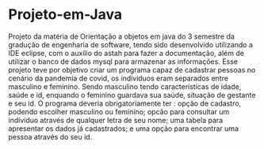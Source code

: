# Projeto-em-Java
  Projeto da matéria de Orientação a objetos em java do 3 semestre da gradução de engenharia de software, tendo sido desenvolvido utilizando a IDE eclipse, 
com o auxílio do astah para fazer a documentação, além de utilizar o banco de dados mysql para armazenar as informações.
  Esse projeto teve por objetivo criar um programa capaz de cadastrar pessoas no cenário da pandemia de covid, os indíviduos eram separados entre masculino e feminino.
  Sendo masculino tendo características de idade, saúde e id, enquando o feminino guardava sua saúde, situação de gestante e seu id. O programa deveria obrigatoriamente ter : 
opção de cadastro, podendo escolher masculino ou feminino; opcão para consultar um indíviduo através de qualquer letra de seu nome; uma tabela para apresentar os dados 
já cadastrados; e uma opção para encontrar uma pessoa através do seu id.



